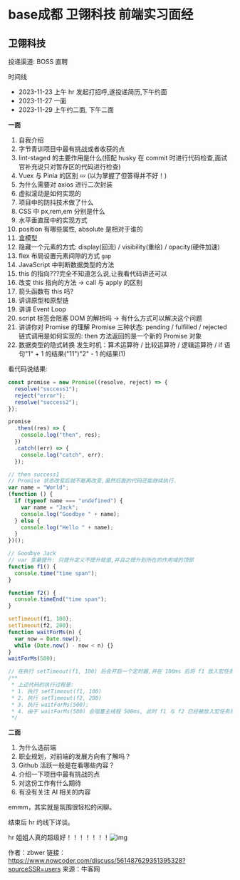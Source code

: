 # base成都 卫翎科技 前端实习面经

## 卫翎科技

投递渠道: BOSS 直聘

时间线

- 2023-11-23 上午 hr 发起打招呼,遂投递简历,下午约面
- 2023-11-27 一面
- 2023-11-29 上午约二面, 下午二面



**一面**

1. 自我介绍
2. 字节青训项目中最有挑战或者收获的点
3. lint-staged 的主要作用是什么(搭配 husky 在 commit 时进行代码检查,面试官补充说只对暂存区的代码进行检查)
4. Vuex 与 Pinia 的区别 💤 (以为掌握了但答得并不好！)
5. 为什么需要对 axios 进行二次封装
6. 虚拟滚动是如何实现的
7. 项目中的防抖技术做了什么
8. CSS 中 px,rem,em 分别是什么
9. 水平垂直居中的实现方式
10. position 有哪些属性, absolute 是相对于谁的
11. 盒模型
12. 隐藏一个元素的方式: display(回流) / visibility(重绘) / opacity(硬件加速)
13. flex 布局设置元素间隙的方式 `gap`
14. JavaScript 中判断数据类型的方法
15. this 的指向???完全不知道怎么说,让我看代码讲还可以
16. 改变 this 指向的方法 -> call 与 apply 的区别
17. 箭头函数有 this 吗?
18. 讲讲原型和原型链
19. 讲讲 Event Loop
20. script 标签会阻塞 DOM 的解析吗 -> 有什么方式可以解决这个问题
21. 讲讲你对 Promise 的理解 Promise 三种状态: pending / fulfilled / rejected链式调用是如何实现的: then 方法返回的是一个新的 Promise 对象
22. 数据类型的隐式转换 发生时机：算术运算符 / 比较运算符 / 逻辑运算符 / if 语句"1" + 1 的结果("11")"2" - 1 的结果(1)

看代码说结果:

```js
const promise = new Promise((resolve, reject) => {
  resolve("success1");
  reject("error");
  resolve("success2");
});

promise
  .then((res) => {
    console.log("then", res);
  })
  .catch((err) => {
    console.log("catch", err);
  });

// then success1
// Promise 状态改变后就不能再改变,虽然后面的代码还能继续执行.
var name = "World";
(function () {
  if (typeof name === "undefined") {
    var name = "Jack";
    console.log("Goodbye " + name);
  } else {
    console.log("Hello " + name);
  }
})();

// Goodbye Jack
// var 变量提升: 只提升定义不提升赋值,并且之提升到所在的作用域的顶部
function f1() {
  console.time("time span");
}

function f2() {
  console.timeEnd("time span");
}

setTimeout(f1, 100);
setTimeout(f2, 200);
function waitForMs(n) {
  var now = Date.now();
  while (Date.now() - now < n) {}
}
waitForMs(500);

// 在执行 setTimeout(f1, 100) 后会开启一个定时器,并在 100ms 后将 f1 放入宏任务队列, 但是回调函数 f1 并不会立即执行,而是等主线程空闲才会执行.
/**
 * 上述代码的执行过程是:
 * 1. 执行 setTimeout(f1, 100)
 * 2. 执行 setTimeout(f2, 200)
 * 3. 执行 waitForMs(500);
 * 4. 由于 waitForMs(500) 会阻塞主线程 500ms, 此时 f1 与 f2 已经被放入宏任务队列中会被取出并且立即执行,所以 time span 实际上是执行带来的延迟而非定时器的延迟.
 */
```



**二面**

1. 为什么选前端
2. 职业规划，对前端的发展方向有了解吗？
3. Github 活跃一般是在看哪些内容？
4. 介绍一下项目中最有挑战的点
5. 对这份工作有什么期待
6. 有没有关注 AI 相关的内容

emmm，其实就是氛围很轻松的闲聊。

结束后 hr 约线下详谈。



hr 姐姐人真的超级好！！！！！！！![img](https://uploadfiles.nowcoder.com/images/20220815/318889480_1660553763930/8B36D115CE5468E380708713273FEF43)



作者：zbwer
链接：https://www.nowcoder.com/discuss/561487629351395328?sourceSSR=users
来源：牛客网